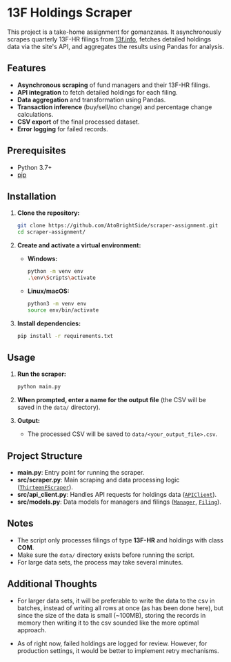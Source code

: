 # 13F Holdings Scraper

This project is a take-home assignment for gomanzanas. It asynchronously scrapes quarterly 13F-HR filings from [13f.info](https://13f.info), fetches detailed holdings data via the site's API, and aggregates the results using Pandas for analysis.

## Features

- **Asynchronous scraping** of fund managers and their 13F-HR filings.
- **API integration** to fetch detailed holdings for each filing.
- **Data aggregation** and transformation using Pandas.
- **Transaction inference** (buy/sell/no change) and percentage change calculations.
- **CSV export** of the final processed dataset.
- **Error logging** for failed records.

## Prerequisites

- Python 3.7+
- [pip](https://pip.pypa.io/)

## Installation

1. **Clone the repository:**
   ```bash
   git clone https://github.com/AtoBrightSide/scraper-assignment.git
   cd scraper-assignment/
   ```

2. **Create and activate a virtual environment:**

   - **Windows:**
     ```bash
     python -m venv env
     .\env\Scripts\activate
     ```
   - **Linux/macOS:**
     ```bash
     python3 -m venv env
     source env/bin/activate
     ```

3. **Install dependencies:**
   ```bash
   pip install -r requirements.txt
   ```

## Usage

1. **Run the scraper:**
   ```bash
   python main.py
   ```

2. **When prompted, enter a name for the output file** (the CSV will be saved in the `data/` directory).

3. **Output:**
   - The processed CSV will be saved to `data/<your_output_file>.csv`.

## Project Structure
- **main.py**: Entry point for running the scraper.
- **src/scraper.py**: Main scraping and data processing logic ([`ThirteenFScraper`](src/scraper.py)).
- **src/api_client.py**: Handles API requests for holdings data ([`APIClient`](src/api_client.py)).
- **src/models.py**: Data models for managers and filings ([`Manager`](src/models.py), [`Filing`](src/models.py)).

## Notes

- The script only processes filings of type **13F-HR** and holdings with class **COM**.
- Make sure the `data/` directory exists before running the script.
- For large data sets, the process may take several minutes.

## Additional Thoughts

- For larger data sets, it will be preferable to write the data to the csv in batches, instead of writing all rows at once (as has been done here), but since the size of the data is small (~100MB), storing the records in memory then writing it to the csv sounded like the more optimal approach.

- As of right now, failed holdings are logged for review. However, for production settings, it would be better to implement retry mechanisms.